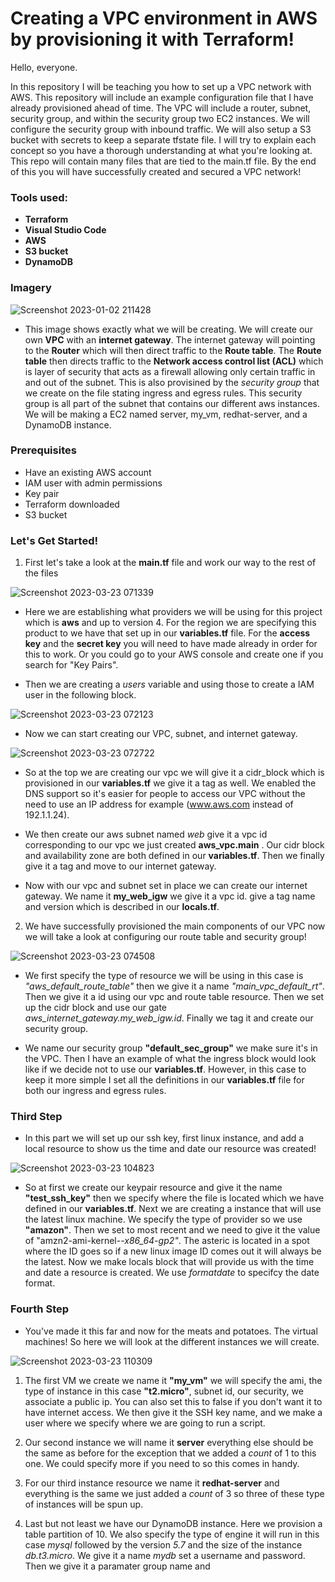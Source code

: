 # Creating a VPC environment in AWS by provisioning it with Terraform!
Hello, everyone. 

In this repository I will be teaching you how to set up a VPC network with AWS. This repository will include an example configuration file that I have already provisioned ahead of time. The VPC will include a router, subnet, security group, and within the security group two EC2 instances. We will configure the security group with inbound traffic. We will also setup a S3 bucket with secrets to keep a separate tfstate file. I will try to explain each concept so you have a thorough understanding at what you're looking at. This repo will contain many files that are tied to the main.tf file. By the end of this you will have successfully created and secured a VPC network!

### Tools used: 
* **Terraform** 
* **Visual Studio Code**
* **AWS**
* **S3 bucket**
* **DynamoDB**

### Imagery

![Screenshot 2023-01-02 211428](https://user-images.githubusercontent.com/108555140/227068716-5a0714c3-c461-4c9e-aa85-76ae30da7e88.png)

- This image shows exactly what we will be creating. We will create our own **VPC** with an **internet gateway**. The internet gateway will pointing to the **Router** which will then direct traffic to the **Route table**. The **Route table** then directs traffic to the **Network access control list (ACL)** which is layer of security that acts as a firewall allowing only certain traffic in and out of the subnet. This is also provisined by the *security group* that we create on the file stating ingress and egress rules. This security group is all part of the subnet that contains our different aws instances. We will be making a EC2 named server, my_vm, redhat-server, and a DynamoDB instance.

### Prerequisites

- Have an existing AWS account
- IAM user with admin permissions
- Key pair
- Terraform downloaded
- S3 bucket

### Let's Get Started!

1. First let's take a look at the **main.tf** file and work our way to the rest of the files

![Screenshot 2023-03-23 071339](https://user-images.githubusercontent.com/108555140/227200810-c751f445-7679-4caf-99b7-d1b31b4df65f.png)

- Here we are establishing what providers we will be using for this project which is **aws** and up to version 4. For the region we are specifying this product to we have that set up in our **variables.tf** file. For the **access key** and the **secret key** you will need to have made already in order for this to work. Or you could go to your AWS console and create one if you search for "Key Pairs".

- Then we are creating a *users* variable and using those to create a IAM user in the following block.

![Screenshot 2023-03-23 072123](https://user-images.githubusercontent.com/108555140/227202551-4ab07da9-eeb6-4527-a5b7-714f54fe72a5.png)

- Now we can start creating our VPC, subnet, and internet gateway.

![Screenshot 2023-03-23 072722](https://user-images.githubusercontent.com/108555140/227203665-bd196b0c-c678-4b0e-a128-0ee84b227496.png)

- So at the top we are creating our vpc we will give it a cidr_block which is provisioned in our **variables.tf** we give it a tag as well. We enabled the DNS support so it's easier for people to access our VPC without the need to use an IP address for example (www.aws.com instead of 192.1.1.24).

- We then create our aws subnet named *web* give it a vpc id corresponding to our vpc we just created **aws_vpc.main** . Our cidr block and availability zone are both defined in our **variables.tf**. Then we finally give it a tag and move to our internet gateway.

- Now with our vpc and subnet set in place we can create our internet gateway. We name it **my_web_igw** we give it a vpc id. give a tag name and version which is described in our **locals.tf**.

2. We have successfully provisioned the main components of our VPC now we will take a look at configuring our route table and security group!

![Screenshot 2023-03-23 074508](https://user-images.githubusercontent.com/108555140/227209141-65da9345-a6ca-427c-9c31-0d08c9f3cd4c.png)

- We first specify the type of resource we will be using in this case is *"aws_default_route_table"* then we give it a name *"main_vpc_default_rt"*. Then we give it a id using our vpc and route table resource. Then we set up the cidr block and use our gate *aws_internet_gateway.my_web_igw.id*. Finally we tag it and create our security group.

- We name our security group **"default_sec_group"** we make sure it's in the VPC. Then I have an example of what the ingress block would look like if we decide not to use our **variables.tf**. However, in this case to keep it more simple I set all the definitions in our **variables.tf** file for both our ingress and egress rules.

### Third Step

- In this part we will set up our ssh key, first linux instance, and add a local resource to show us the time and date our resource was created!

![Screenshot 2023-03-23 104823](https://user-images.githubusercontent.com/108555140/227259332-74d17726-5d10-467d-8809-78aa64fa7ee4.png)

- So at first we create our keypair resource and give it the name **"test_ssh_key"** then we specify where the file is located which we have defined in our **variables.tf**. Next we are creating a instance that will use the latest linux machine. We specify the type of provider so we use **"amazon"**. Then we set to most recent and we need to give it the value of "amzn2-ami-kernel-*-x86_64-gp2"*. The asteric is located in a spot where the ID goes so if a new linux image ID comes out it will always be the latest. Now we make locals block that will provide us with the time and date a resource is created. We use *formatdate* to specifcy the date format.

### Fourth Step

- You've made it this far and now for the meats and potatoes. The virtual machines! So here we will look at the different instances we will create.

![Screenshot 2023-03-23 110309](https://user-images.githubusercontent.com/108555140/227263621-c2b5d407-fdc3-4ee4-8921-939254541716.png)

1. The first VM we create we name it **"my_vm"** we will specify the ami, the type of instance in this case **"t2.micro"**, subnet id, our security, we associate a public ip. You can also set this to false if you don't want it to have internet access. We then give it the SSH key name, and we make a user where we specify where we are going to run a script.

2. Our second instance we will name it **server** everything else should be the same as before for the exception that we added a *count* of 1 to this one. We could specify more if you need to so this comes in handy.

3. For our third instance resource we name it **redhat-server** and everything is the same we just added a *count* of 3 so three of these type of instances will be spun up. 

4. Last but not least we have our DynamoDB instance. Here we provision a table partition of 10. We also specify the type of engine it will run in this case *mysql* followed by the version *5.7* and the size of the instance *db.t3.micro*. We give it a name *mydb* set a username and password. Then we give it a paramater group name and 
